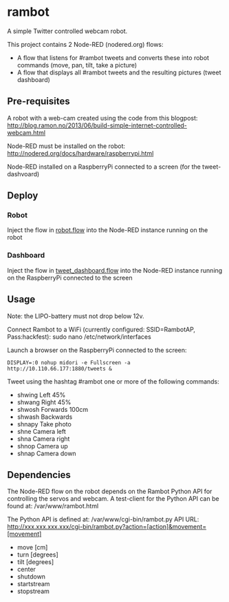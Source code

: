 # rambot 

A simple Twitter controlled webcam robot.

This project contains 2 Node-RED (nodered.org) flows:
* A flow that listens for #rambot tweets and converts these into robot commands (move, pan, tilt, take a picture)
* A flow that displays all #rambot tweets and the resulting pictures (tweet dashboard)

## Pre-requisites
A robot with a web-cam created using the code from this blogpost:
http://blog.ramon.no/2013/06/build-simple-internet-controlled-webcam.html

Node-RED must be installed on the robot:
http://nodered.org/docs/hardware/raspberrypi.html

Node-RED installed on a RaspberryPi connected to a screen (for the tweet-dashvoard)

## Deploy
### Robot
Inject the flow in [robot.flow](robot.flow) into the Node-RED instance running on the robot

### Dashboard
Inject the flow in [tweet_dashboard.flow](tweet_dashboard.flow) into the Node-RED instance running on the RaspberryPi connected to the screen

## Usage

Note: the LIPO-battery must not drop below 12v.

Connect Rambot to a WiFi (currently configured: SSID=RambotAP, Pass:hackfest): sudo nano /etc/network/interfaces

Launch a browser on the RaspberryPi connected to the screen: 
```
DISPLAY=:0 nohup midori -e Fullscreen -a http://10.110.66.177:1880/tweets &
```

Tweet using the hashtag #rambot one or more of the following commands:
* shwing	Left 45%
* shwang	Right 45%
* shwosh	Forwards 100cm
* shwash	Backwards
* shnapy	Take photo
* shne	Camera left
* shna	Camera right
* shnop	Camera up
* shnap	Camera down

## Dependencies
The Node-RED flow on the robot depends on the Rambot Python API for controlling the servos and webcam.
A test-client for the Python API can be found at: /var/www/rambot.html

The Python API is defined at: /var/www/cgi-bin/rambot.py
API URL: http://xxx.xxx.xxx.xxx/cgi-bin/rambot.py?action=[action]&movement=[movement] 
* move [cm]
* turn [degrees]
* tilt [degrees]
* center
* shutdown
* startstream
* stopstream
